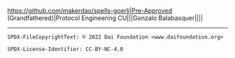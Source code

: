 https://github.com/makerdao/spells-goerli|Pre-Approved (Grandfathered)|Protocol Engineering CU|||Gonzalo Balabasquer||||

---


```
SPDX-FileCopyrightText: © 2022 Dai Foundation <www.daifoundation.org>

SPDX-License-Identifier: CC-BY-NC-4.0
```
